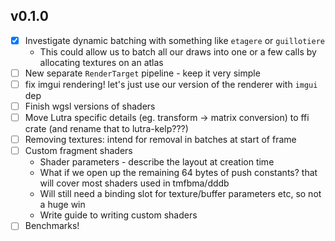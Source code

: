 ## v0.1.0

- [x] Investigate dynamic batching with something like `etagere` or `guillotiere`
  - This could allow us to batch all our draws into one or a few calls by allocating textures on an atlas
- [ ] New separate `RenderTarget` pipeline - keep it very simple
- [ ] fix imgui rendering! let's just use our version of the renderer with `imgui` dep
- [ ] Finish wgsl versions of shaders
- [ ] Move Lutra specific details (eg. transform -> matrix conversion) to ffi crate (and rename that to lutra-kelp???)
- [ ] Removing textures: intend for removal in batches at start of frame
- [ ] Custom fragment shaders
  - Shader parameters - describe the layout at creation time
  - What if we open up the remaining 64 bytes of push constants? that will cover most shaders used in tmfbma/dddb
  - Will still need a binding slot for texture/buffer parameters etc, so not a huge win
  - Write guide to writing custom shaders
- [ ] Benchmarks!
